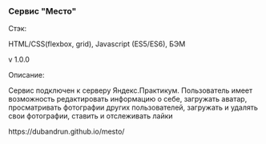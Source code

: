 ### Сервис "Место" 
<p>Стэк:</p>
<p>HTML/CSS(flexbox, grid), Javascript (ES5/ES6), БЭМ</p>
<p>v 1.0.0</p>
<p>Описание:</p>
<p>Сервис подключен к серверу Яндекс.Практикум. Пользователь имеет возможность редактировать информацию о себе, загружать аватар, просматривать фотографии других пользователей, загружать и удалять свои фотографии, ставить и отслеживать лайки</p>
<p>https://dubandrun.github.io/mesto/</p> 